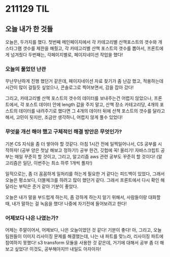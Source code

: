 # 211129 TIL

## 오늘 내가 한 것들
오늘은, 두가지를 했다.
첫번째 메인페이지에서 각 카테고리별 산책포스트의 갯수와 개스타그램 갯수를  제한을 해줬고, 
각 카테고리별 산책 포스트의 갯수를 뽑아서, 
프론트에게 넘겨줬다
두번째는, 각페이지별로, 페이지네이션 작업을 했다!

### 오늘의 풀었던 난관
무난무난하게 진행 했던거 같은데, 
페이지네이션 자료 찾기가 좀 난감 했고,
적용하는데 시간이 많이 걸릴듯 싶었으나,
콘솔로그로 찍어보면서, 감을 잡아 갔다!

그리고, 
카테고리별 산책 포스트의 갯수의 데이터를 보내주는건 어렵지 않았으나, 
프론트에서, 각 포스트 데이터 안에 length 값을 주지 말고, 
산책 장소 카테고리당, 4개의 포스트의 데이터를 내려주기로 했다면 
그 4개의 데이터 뒤에 산책 포스트의 갯수를 달라고 해서, 
고민이 됫지만, 조금만 생각하니, 어렵지 않게 풀수 있었다!

### 무엇을 개선 해야 했고 구체적인 해결 방안은 무엇인가?
기본 CS 지식을 좀 더 쌓아야 할 것같다.
아침 1시간 전에 일찍일어나서, CS 공부를 시작하자! (공부 양은 첫날 해보고 정하기!) 
공부 한건, 깃헙에 꼭! 올리기!
자바스크립트 공부는 매일 꾸준히 할 것이고,
그리고, 알고리즘 aws 관련 공부도 꾸준히 할 것이다! 
(알고리즘은 일단, 이번주는 최소 하루 1개씩 풀자!)

일적으로는,
좀 더 꼼꼼하게 일처리를 하는게 필요한 거 같다는 피드백이 있었다,
그래서 오늘은 평소보다, 더블체크를 하려고 많이 했던거 같다.
그래서 프론트에서 다시 확인 해달라는 부탁은 준거 같아 기분이 좋았다.

오늘은 내가 말을 부드럽게 하는지, 
좀 강하게 하는지 알기 위해서,
사람들이랑 대화할때, 내가 말하는 걸 녹음을 했다!
나중에 자기전에 들어보려고 한다!


### 어제보다 나은 나였는가?
어제는 주말이어서, 어제보다, 나은 오늘이었던 것 같다!
기분이 좋다!
아, 그리고, 오늘 팀원들이 이미지 리사이징 문제를 해결했는데,
나는 내 파트를 맞느라, 리사이징 파트에 참여하지 못했다!
s3 transform 모듈을 사용한 것 같은데,
거기에 대해서 공부 좀 더 해보고 싶었다!
이것도, 공부해야지!!!
내일도 아자아자!